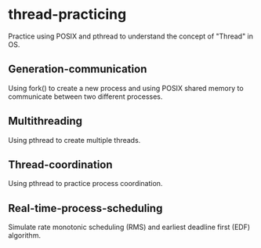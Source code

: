 # thread-practicing
Practice using POSIX and pthread to understand the concept of "Thread" in OS.

## Generation-communication
Using fork() to create a new process and using POSIX shared memory to communicate between two different processes.

## Multithreading
Using pthread to create multiple threads.

## Thread-coordination
Using pthread to practice process coordination.

## Real-time-process-scheduling
Simulate rate monotonic scheduling (RMS) and earliest deadline first (EDF) algorithm.
